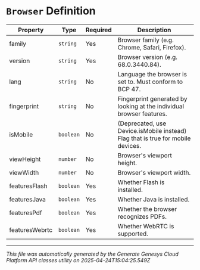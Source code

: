 # `Browser` Definition

| Property | Type | Required | Description |
|----------|------|----------|-------------|
| family | `string` | Yes | Browser family (e.g. Chrome, Safari, Firefox). |
| version | `string` | Yes | Browser version (e.g. 68.0.3440.84). |
| lang | `string` | No | Language the browser is set to. Must conform to BCP 47. |
| fingerprint | `string` | No | Fingerprint generated by looking at the individual browser features. |
| isMobile | `boolean` | No | (Deprecated, use Device.isMobile instead) Flag that is true for mobile devices. |
| viewHeight | `number` | No | Browser's viewport height. |
| viewWidth | `number` | No | Browser's viewport width. |
| featuresFlash | `boolean` | Yes | Whether Flash is installed. |
| featuresJava | `boolean` | Yes | Whether Java is installed. |
| featuresPdf | `boolean` | Yes | Whether the browser recognizes PDFs. |
| featuresWebrtc | `boolean` | Yes | Whether WebRTC is supported. |

---

*This file was automatically generated by the Generate Genesys Cloud Platform API classes utility on 2025-04-24T15:04:25.549Z*